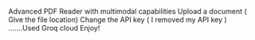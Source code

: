 Advanced PDF Reader with multimodal capabilities 
Upload a document ( Give the file location) 
Change the API key ( I removed my API key ) .......Used Groq cloud
Enjoy! 
